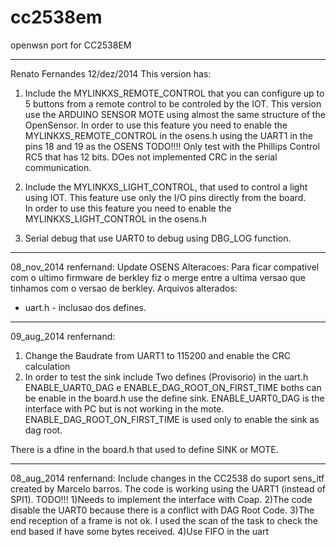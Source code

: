 cc2538em
========
openwsn port for CC2538EM

----------------------------------------
Renato Fernandes
12/dez/2014
This version has:
1) Include the MYLINKXS_REMOTE_CONTROL that you can configure up to 5 buttons from a remote control
   to be controled by the IOT.
  This version use the ARDUINO SENSOR MOTE using almost the same structure of the OpenSensor.
  In order to use this feature you need to enable the MYLINKXS_REMOTE_CONTROL in the osens.h
  using the UART1 in the pins 18 and 19 as the OSENS
  TODO!!!! Only test with the Phillips Control RC5 that has 12 bits.
  DOes not implemented CRC in the serial communication.
  
2) Include the MYLINKXS_LIGHT_CONTROL, that used to control a light using IOT. This feature 
   use only the I/O pins directly from the board.   
  In order to use this feature you need to enable the MYLINKXS_LIGHT_CONTROL in the osens.h

3) Serial debug that use UART0 to debug using DBG_LOG function.

----------------------------------------
08_nov_2014
renfernand:
Update OSENS
Alteracoes:
Para ficar compativel com o ultimo firmware de berkley fiz o merge entre a ultima versao 
que tinhamos com o versao de berkley.
Arquivos alterados:
 - uart.h - inclusao dos defines.
 

-------------------------------
09_aug_2014
renfernand:
1) Change the Baudrate from UART1 to 115200 and enable the CRC calculation
2) In order to test the sink include Two defines (Provisorio) in the uart.h
   ENABLE_UART0_DAG  e ENABLE_DAG_ROOT_ON_FIRST_TIME
boths can be enable in the board.h use the define sink.
ENABLE_UART0_DAG is the interface with PC but is not working in the mote.
ENABLE_DAG_ROOT_ON_FIRST_TIME is used only to enable the sink as dag root.

There is a dfine in the board.h that used to define SINK or MOTE.

-------------------------------
08_aug_2014
renfernand:
Include changes in the CC2538 do suport sens_itf created by Marcelo barros.
The code is working using the UART1 (instead of SPI1).
TODO!!!
1)Needs to implement the interface with Coap.
2)The code disable the UART0 because there is a conflict with DAG Root Code. 
3)The end reception of a frame is not ok. I used the scan of the task to check the end based if have some bytes received.
4)Use FIFO in the uart